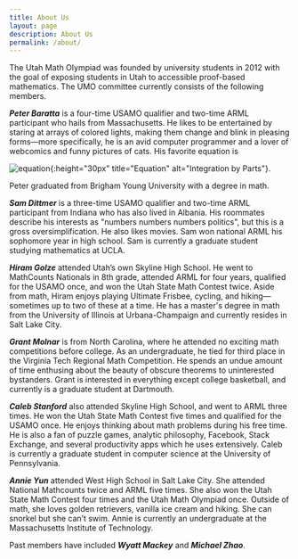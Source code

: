 ```yaml
---
title: About Us
layout: page
description: About Us
permalink: /about/
---
```


The Utah Math Olympiad was founded by university students in 2012 with the goal of exposing students in Utah to accessible proof-based mathematics. The UMO committee currently consists of the following members.

***Peter Baratta*** is a four-time USAMO qualifier and two-time ARML participant who hails from Massachusetts. He likes to be entertained by staring at arrays of colored lights, making them change and blink in pleasing forms—more specifically, he is an avid computer programmer and a lover of webcomics and funny pictures of cats. His favorite equation is 

![equation]({{site.baseurl}}/img/ibp.png){:height="30px" title="Equation" alt="Integration by Parts"}.

Peter graduated from Brigham Young University with a degree in math.

***Sam Dittmer*** is a three-time USAMO qualifier and two-time ARML participant from Indiana who has also lived in Albania. His roommates describe his interests as "numbers numbers numbers politics", but this is a gross oversimplification. He also likes movies. Sam won national ARML his sophomore year in high school. Sam is currently a graduate student studying mathematics at UCLA. 

***Hiram Golze*** attended Utah’s own Skyline High School. He went to MathCounts Nationals in 8th grade, attended ARML for four years, qualified for the USAMO once, and won the Utah State Math Contest twice. Aside from math, Hiram enjoys playing Ultimate Frisbee, cycling, and hiking—sometimes up to two of these at a time. He has a master's degree in math from the University of Illinois at Urbana-Champaign and currently resides in Salt Lake City.

***Grant Molnar*** is from North Carolina, where he attended no exciting math competitions before college. As an undergraduate, he tied for third place in the Virginia Tech Regional Math Competition. He spends an undue amount of time enthusing about the beauty of obscure theorems to uninterested bystanders. Grant is interested in everything except college basketball, and currently is a graduate student at Dartmouth.

***Caleb Stanford*** also attended Skyline High School, and went to ARML three times. He won the Utah State Math Contest five times and qualified for the USAMO once. He enjoys thinking about math problems during his free time. He is also a fan of puzzle games, analytic philosophy, Facebook, Stack Exchange, and several productivity apps which he uses extensively. Caleb is currently a graduate student in computer science at the University of Pennsylvania.

***Annie Yun*** attended West High School in Salt Lake City. She attended National Mathcounts twice and ARML five times. She also won the Utah State Math Contest four times and the Utah Math Olympiad once. Outside of math, she loves golden retrievers, vanilla ice cream and hiking. She can snorkel but she can’t swim. Annie is currently an undergraduate at the Massachusetts Institute of Technology.

Past members have included ***Wyatt Mackey*** and ***Michael Zhao***.

